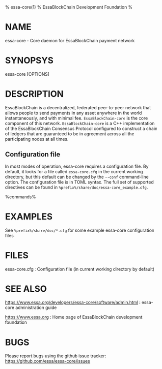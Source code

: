 % essa-core(1)
% EssaBlockChain Development Foundation
%

# NAME

essa-core - Core daemon for EssaBlockChain payment network

# SYNOPSYS

essa-core [OPTIONS]

# DESCRIPTION

EssaBlockChain is a decentralized, federated peer-to-peer network that allows
people to send payments in any asset anywhere in the world
instantaneously, and with minimal fee. `EssaBlockChain-core` is the core
component of this network. `EssaBlockChain-core` is a C++ implementation of
the EssaBlockChain Consensus Protocol configured to construct a chain of
ledgers that are guaranteed to be in agreement across all the
participating nodes at all times.

## Configuration file

In most modes of operation, essa-core requires a configuration
file.  By default, it looks for a file called `essa-core.cfg` in
the current working directory, but this default can be changed by the
`--conf` command-line option.  The configuration file is in TOML
syntax.  The full set of supported directives can be found in
`%prefix%/share/doc/essa-core_example.cfg`.

%commands%

# EXAMPLES

See `%prefix%/share/doc/*.cfg` for some example essa-core
configuration files

# FILES

essa-core.cfg
:   Configuration file (in current working directory by default)

# SEE ALSO

<https://www.essa.org/developers/essa-core/software/admin.html>
:   essa-core administration guide

<https://www.essa.org>
:   Home page of EssaBlockChain development foundation

# BUGS

Please report bugs using the github issue tracker:\
<https://github.com/essa/essa-core/issues>
